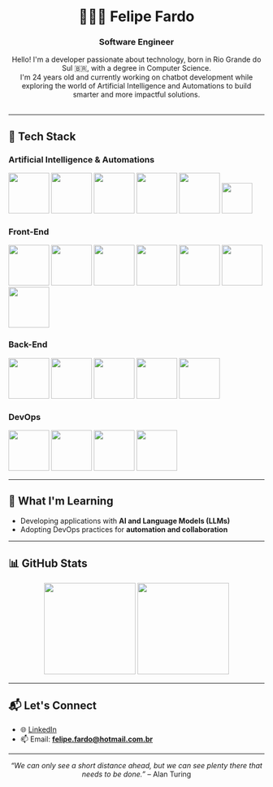 <h1 align="center">👨🏻‍💻 Felipe Fardo</h1>
<h3 align="center">Software Engineer</h3>

<p align="center">
  Hello! I'm a developer passionate about technology, born in Rio Grande do Sul 🇧🇷, with a degree in Computer Science.<br/>
  I'm 24 years old and currently working on chatbot development while exploring the world of Artificial Intelligence and Automations to build smarter and more impactful solutions.<br/><br/>
</p>

---

## 🚀 Tech Stack

### Artificial Intelligence & Automations
<div align="left">
  <img src="https://img.shields.io/badge/-Python-05122A?style=flat&logo=Python&logoColor=3776AB" width="80" />
  <img src="https://img.shields.io/badge/-Pandas-05122A?style=flat&logo=Pandas&logoColor=150458" width="80" />
  <img src="https://img.shields.io/badge/-Scikit--learn-05122A?style=flat&logo=scikit-learn&logoColor=F7931E" width="80" />
  <img src="https://img.shields.io/badge/-Crew_AI-05122A?style=flat&logo=crewai&logoColor=white" width="80" />
  <img src="https://img.shields.io/badge/-LangChain-05122A?style=flat&logo=langchain&logoColor=white" width="80" />
  <img src="https://img.shields.io/badge/-n8n-05122A?style=flat&logo=n8n&logoColor=EF6830" width="60" />
</div>

### Front-End
<div align="left">
  <img src="https://img.shields.io/badge/-HTML-05122A?style=flat&logo=HTML5" width="80" />
  <img src="https://img.shields.io/badge/-CSS3-05122A?style=flat&logo=CSS3&logoColor=1572B6" width="80" />
  <img src="https://img.shields.io/badge/-JavaScript-05122A?style=flat&logo=JavaScript&logoColor=F7DF1E" width="80" />
  <img src="https://img.shields.io/badge/-TypeScript-05122A?style=flat&logo=TypeScript&logoColor=3178C6" width="80" />
  <img src="https://img.shields.io/badge/-React-05122A?style=flat&logo=React&logoColor=61DAFB" width="80" />
  <img src="https://img.shields.io/badge/-Next.js-05122A?style=flat&logo=Next.js&logoColor=FFFFFF" width="80" />
  <img src="https://img.shields.io/badge/-Tailwind-05122A?style=flat&logo=TailwindCSS&logoColor=38B2AC" width="80" />
</div>

### Back-End
<div align="left">
  <img src="https://img.shields.io/badge/-Node.js-05122A?style=flat&logo=Node.js&logoColor=339933" width="80" />
  <img src="https://img.shields.io/badge/-GraphQL-05122A?style=flat&logo=GraphQL&logoColor=E10098" width="80" />
  <img src="https://img.shields.io/badge/-PostgreSQL-05122A?style=flat&logo=PostgreSQL&logoColor=336791" width="80" />
  <img src="https://img.shields.io/badge/-Docker-05122A?style=flat&logo=Docker&logoColor=2496ED" width="80" />
  <img src="https://img.shields.io/badge/-Swagger-05122A?style=flat&logo=swagger&logoColor=85EA2D" width="80" />
</div>

### DevOps
<div align="left">
  <img src="https://img.shields.io/badge/-AWS-05122A?style=flat&logo=amazon-web-services&logoColor=FF9900" width="80" />
  <img src="https://img.shields.io/badge/-Terraform-05122A?style=flat&logo=Terraform&logoColor=7B42BC" width="80" />
  <img src="https://img.shields.io/badge/-Kubernetes-05122A?style=flat&logo=Kubernetes&logoColor=326CE5" width="80" />
  <img src="https://img.shields.io/badge/-Grafana-05122A?style=flat&logo=Grafana&logoColor=F46800" width="80" />
</div>

---

## 🧠 What I'm Learning

- Developing applications with **AI and Language Models (LLMs)**
- Adopting DevOps practices for **automation and collaboration**

---

## 📊 GitHub Stats

<div align="center">
  <img height="180em" src="https://github-readme-stats.vercel.app/api?username=felipefardo&show_icons=true&theme=tokyonight&include_all_commits=true&count_private=true" />
  <img height="180em" src="https://github-readme-stats.vercel.app/api/top-langs/?username=felipefardo&layout=compact&theme=tokyonight&langs_count=10" />
</div>

---

## 📬 Let's Connect

- 🌐 [LinkedIn](https://www.linkedin.com/in/felipefardo)
- 📫 Email: **felipe.fardo@hotmail.com.br**

---

<p align="center"><i>“We can only see a short distance ahead, but we can see plenty there that needs to be done.”</i> – Alan Turing</p>

